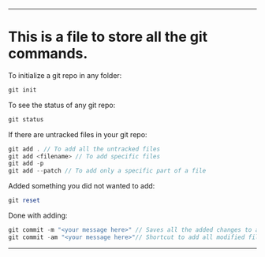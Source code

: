 ***
# This is a file to store all the git commands.
To initialize a git repo in any folder:
```php
git init
```
To see the status of any git repo:
```php
git status
```
If there are untracked files in your git repo:
```php
git add . // To add all the untracked files 
git add <filename> // To add specific files
git add -p
git add --patch // To add only a specific part of a file
```
Added something you did not wanted to add:
```php
git reset
```
Done with adding:
```php
git commit -m "<your message here>" // Saves all the added changes to a commit
git commit -am "<your message here>"// Shortcut to add all modified files and commit
```
***



